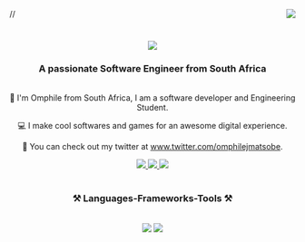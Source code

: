 /*<img align="right" src="https://visitor-badge.laobi.icu/badge?page_id=omphilejmatsobe.omphilejmatsobe"/>*/

<h1 align="center">
    <img src="https://readme-typing-svg.herokuapp.com/?font=Righteous&size=35&center=true&vCenter=true&width=700&height=70&duration=3200&repeat=false&lines=Hello!+👋,+I'm+Omphile+j+Matsobe.;" />
</h1>

<h3 align="center">A passionate Software Engineer from South Africa</h3>

<br/>

<div align="center">
👋 I'm Omphile from South Africa, I am a software developer and Engineering Student.
    
💻 I make cool softwares and games for an awesome digital experience.

🔗 You can check out my twitter at www.twitter.com/omphilejmatsobe.
</div>
<div align="center"> 
  <a href="mailto:omphilejmatsobe@gmail.com" target="_blank">
    <img src="https://img.shields.io/badge/Gmail-333333?style=for-the-badge&logo=gmail&logoColor=red" />
  </a>
  <a href="https://linkedin.com/in/omphilejmatsobe" target="_blank">
    <img src="https://img.shields.io/badge/LinkedIn-0077B5?style=for-the-badge&logo=linkedin&logoColor=white" target="_blank" />
  </a>
  <a href="[https://omphilejmatobs](https://github.com/omphilejmatsobe/omphilejmatsobe)" target="_blank">
     <img src="https://img.shields.io/badge/Portfolio-FF5722?style=for-the-badge&logo=todoist&logoColor=white" target="_blank" /> <!-- sqlite, safari, google-chrome are other good icon options -->
  </a>
</br>
</br>
<h3 align="center">⚒️ Languages-Frameworks-Tools ⚒️</h2>
</br>
<div align="center">
    <img src="https://skillicons.dev/icons?i=c,unity,react" />
    <img src="https://skillicons.dev/icons?i=python,bash,mysql" /><br>
</div>



